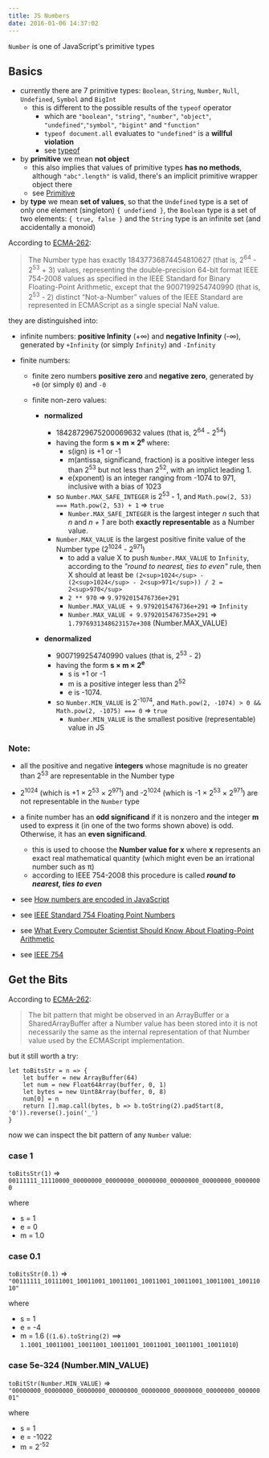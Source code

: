 ```yaml
---
title: JS Numbers
date: 2016-01-06 14:37:02
---
```


`Number` is one of JavaScript's primitive types

## Basics

* currently there are 7 primitive types: `Boolean`, `String`, `Number`, `Null`, `Undefined`, `Symbol` and `BigInt`
    * this is different to the possible results of the `typeof` operator
        * which are `"boolean"`, `"string"`, `"number"`, `"object"`, `"undefined"`,`"symbol"`, `"bigint"` and `"function"`
        * `typeof document.all` evaluates to `"undefined"` is a **willful violation**
        * see [typeof](https://developer.mozilla.org/en-US/docs/Web/JavaScript/Reference/Operators/typeof)
* by **primitive** we mean **not object**
    * this also implies that values of primitive types **has no methods**, although `"abc".length"` is valid, there's an implicit primitive wrapper object there
    * see [Primitive](https://developer.mozilla.org/en-US/docs/Glossary/Primitive)
* by **type** we mean **set of values**, so that the `Undefined` type is a set of only one element (singleton) `{ undefiend }`, the `Boolean` type is a set of two elements: `{ true, false }` and the `String` type is an infinite set (and accidentally a monoid)
    

According to [ECMA-262][ecma-262]:

> The Number type has exactly 18437736874454810627 (that is, 2<sup>64</sup> - 2<sup>53</sup> + 3) values, representing the double-precision 64-bit format IEEE 754-2008 values as specified in the IEEE Standard for Binary Floating-Point Arithmetic, except that the 9007199254740990 (that is, 2<sup>53</sup> - 2) distinct “Not-a-Number” values of the IEEE Standard are represented in ECMAScript as a single special NaN value. 

they are distinguished into:

* infinite numbers: **positive Infinity** (+∞) and **negative Infinity** (-∞), generated by `+Infinity` (or simply `Infinity`) and `-Infinity`

* finite numbers:

    * finite zero numbers **positive zero** and **negative zero**, generated by `+0` (or simply `0`) and `-0`

    * finite non-zero values:
        * **normalized**
            * 18428729675200069632 values (that is, 2<sup>64</sup> - 2<sup>54</sup>)
            * having the form **s × m × 2<sup>e</sup>** where:
                * s(ign) is +1 or -1
                * m(antissa, significand, fraction) is a positive integer less than 2<sup>53</sup> but not less than 2<sup>52</sup>, with an implict leading 1.
                * e(xponent) is an integer ranging from -1074 to 971, inclusive with a bias of 1023
            * so `Number.MAX_SAFE_INTEGER` is 2<sup>53</sup> - 1, and `Math.pow(2, 53) === Math.pow(2, 53) + 1` => `true`
                * `Number.MAX_SAFE_INTEGER` is the largest integer *n* such that *n* and *n + 1* are both **exactly representable** as a Number value.
            * `Number.MAX_VALUE` is the largest positive finite value of the Number type (2<sup>1024</sup> - 2<sup>971</sup>)
                * to add a value X to push `Number.MAX_VALUE` to `Infinity`, according to the *"round to nearest, ties to even"* rule, then X should at least be `(2<sup>1024</sup> - (2<sup>1024</sup> - 2<sup>971</sup>)) / 2 = 2<sup>970</sup>`
                * `2 ** 970` => `9.9792015476736e+291`
                * `Number.MAX_VALUE + 9.9792015476736e+291` => `Infinity`
                * `Number.MAX_VALUE + 9.9792015476735e+291` => `1.7976931348623157e+308` (Number.MAX_VALUE)

        * **denormalized**
            * 9007199254740990 values (that is, 2<sup>53</sup> - 2)
            * having the form **s × m × 2<sup>e</sup>**
                * s is +1 or -1
                * m is a positive integer less than 2<sup>52</sup>
                * e is -1074.
            * so `Number.MIN_VALUE` is 2<sup>-1074</sup>, and `Math.pow(2, -1074) > 0 && Math.pow(2, -1075) === 0` => `true`
                * `Number.MIN_VALUE` is the smallest positive (representable) value in JS

### Note:

* all the positive and negative **integers** whose magnitude is no greater than 2<sup>53</sup> are representable in the Number type
* 2<sup>1024</sup> (which is +1 × 2<sup>53</sup> × 2<sup>971</sup>) and -2<sup>1024</sup> (which is -1 × 2<sup>53</sup> × 2<sup>971</sup>) are not representable in the `Number` type
* a finite number has an **odd significand** if it is nonzero and the integer **m** used to express it (in one of the two forms shown above) is odd. Otherwise, it has an **even significand**.
    * this is used to choose the **Number value for x** where **x** represents an exact real mathematical quantity (which might even be an irrational number such as π)
    * according to IEEE 754-2008 this procedure is called ***round to nearest, ties to even***

* see [How numbers are encoded in JavaScript](https://2ality.com/2012/04/number-encoding.html)
* see [IEEE Standard 754 Floating Point Numbers](http://steve.hollasch.net/cgindex/coding/ieeefloat.html)
* see [What Every Computer Scientist Should Know About Floating-Point Arithmetic](https://docs.oracle.com/cd/E19957-01/806-3568/ncg_goldberg.html)
* see [IEEE 754](https://en.wikipedia.org/wiki/IEEE_754)

## Get the Bits

According to [ECMA-262][ecma-262]:

> The bit pattern that might be observed in an ArrayBuffer or a SharedArrayBuffer after a Number value has been stored into it is not necessarily the same as the internal representation of that Number value used by the ECMAScript implementation.

but it still worth a try:

```
let toBitsStr = n => {
    let buffer = new ArrayBuffer(64)
    let num = new Float64Array(buffer, 0, 1)
    let bytes = new Uint8Array(buffer, 0, 8)
    num[0] = n
    return [].map.call(bytes, b => b.toString(2).padStart(8, '0')).reverse().join('_')
}
```

now we can inspect the bit pattern of any `Number` value:

### case **1**

` toBitsStr(1) ` => 
`00111111_11110000_00000000_00000000_00000000_00000000_00000000_00000000`

where
* s = 1
* e = 0
* m = 1.0

### case **0.1**
 
` toBitsStr(0.1) ` => 
`"00111111_10111001_10011001_10011001_10011001_10011001_10011001_10011010"`

where
* s = 1
* e = -4
* m = 1.6 (`(1.6).toString(2)` ==> `1.1001_10011001_10011001_10011001_10011001_10011001_10011010`)

### case **5e-324** (Number.MIN_VALUE)

`toBitStr(Number.MIN_VALUE)` =>
`"00000000_00000000_00000000_00000000_00000000_00000000_00000000_00000001"`

where
* s = 1
* e = -1022
* m = 2<sup>-52</sup>


[ecma-262]: http://www.ecma-international.org/publications/standards/Ecma-262.htm
